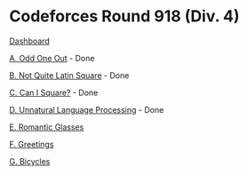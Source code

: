 # Codeforces Round 918 (Div. 4)

[Dashboard](https://codeforces.com/contest/1915)

[A. Odd One Out](https://codeforces.com/contest/1915/problem/A) - Done

[B. Not Quite Latin Square](https://codeforces.com/contest/1915/problem/B) - Done

[C. Can I Square?](https://codeforces.com/contest/1915/problem/C) - Done

[D. Unnatural Language Processing](https://codeforces.com/contest/1915/problem/D) - Done

[E. Romantic Glasses](https://codeforces.com/contest/1915/problem/E)

[F. Greetings](https://codeforces.com/contest/1915/problem/F)

[G. Bicycles](https://codeforces.com/contest/1915/problem/G)
